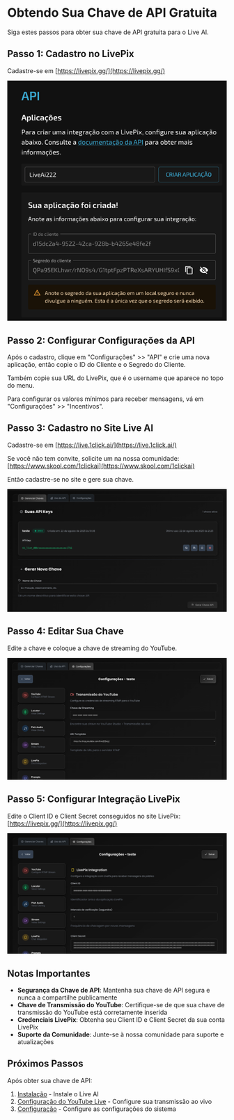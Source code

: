 # Obtendo Sua Chave de API Gratuita

Siga estes passos para obter sua chave de API gratuita para o Live AI.

## Passo 1: Cadastro no LivePix

Cadastre-se em [https://livepix.gg/](https://livepix.gg/)

![Cadastro no LivePix](images/livepix/1.png)

## Passo 2: Configurar Configurações da API

Após o cadastro, clique em "Configurações" >> "API" e crie uma nova aplicação, então copie o ID do Cliente e o Segredo do Cliente.

Também copie sua URL do LivePix, que é o username que aparece no topo do menu.

Para configurar os valores mínimos para receber mensagens, vá em "Configurações" >> "Incentivos".

## Passo 3: Cadastro no Site Live AI

Cadastre-se em [https://live.1click.ai/](https://live.1click.ai/)

Se você não tem convite, solicite um na nossa comunidade: [https://www.skool.com/1clickai](https://www.skool.com/1clickai)

Então cadastre-se no site e gere sua chave.

![Cadastro no Live AI](images/key/1.png)

## Passo 4: Editar Sua Chave

Edite a chave e coloque a chave de streaming do YouTube.

![Editar Chave de API](images/key/2.png)

## Passo 5: Configurar Integração LivePix

Edite o Client ID e Client Secret conseguidos no site LivePix: [https://livepix.gg/](https://livepix.gg/)

![Configurar LivePix](images/key/3.png)

## Notas Importantes

- **Segurança da Chave de API**: Mantenha sua chave de API segura e nunca a compartilhe publicamente
- **Chave de Transmissão do YouTube**: Certifique-se de que sua chave de transmissão do YouTube está corretamente inserida
- **Credenciais LivePix**: Obtenha seu Client ID e Client Secret da sua conta LivePix
- **Suporte da Comunidade**: Junte-se à nossa comunidade para suporte e atualizações

## Próximos Passos

Após obter sua chave de API:

1. [Instalação](INSTALLATION_PT_BR.md) - Instale o Live AI
2. [Configuração do YouTube Live](YOUTUBE_LIVE_PT_BR.md) - Configure sua transmissão ao vivo
3. [Configuração](CONFIGURATION_PT_BR.md) - Configure as configurações do sistema

